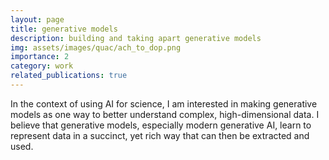 ```yaml
---
layout: page
title: generative models
description: building and taking apart generative models
img: assets/images/quac/ach_to_dop.png
importance: 2
category: work
related_publications: true
---
```


In the context of using AI for science, I am interested in making generative models as one way to better understand complex, high-dimensional data. I believe that generative models, especially modern generative AI, learn to represent data in a succinct, yet rich way that can then be extracted and used. 
